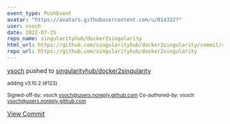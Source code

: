 ```yaml
---
event_type: PushEvent
avatar: "https://avatars.githubusercontent.com/u/814322?"
user: vsoch
date: 2022-07-25
repo_name: singularityhub/docker2singularity
html_url: https://github.com/singularityhub/docker2singularity/commit/4f5cf0d457e0c555ce80ecee441c857aa3ec2225
repo_url: https://github.com/singularityhub/docker2singularity
---
```


<a href='https://github.com/vsoch' target='_blank'>vsoch</a> pushed to <a href='https://github.com/singularityhub/docker2singularity' target='_blank'>singularityhub/docker2singularity</a>

<small>adding v3.10.2 (#123)

Signed-off-by: vsoch <vsoch@users.noreply.github.com>
Co-authored-by: vsoch <vsoch@users.noreply.github.com></small>

<a href='https://github.com/singularityhub/docker2singularity/commit/4f5cf0d457e0c555ce80ecee441c857aa3ec2225' target='_blank'>View Commit</a>